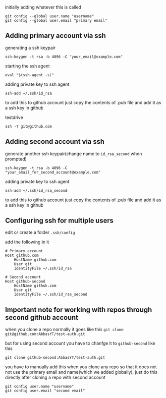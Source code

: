 initially adding whatever this is called 
~~~
git config --global user.name "username"
git config --global user.email "primary email"  
~~~

## Adding primary account via ssh 
generating a ssh keypair
~~~
ssh-keygen -t rsa -b 4096 -C "your_email@example.com"
~~~

starting the ssh agent
~~~
eval "$(ssh-agent -s)"
~~~

adding private key to ssh agent
~~~
ssh-add ~/.ssh/id_rsa
~~~

to add this to github account just copy the contents of .pub file and add it as a ssh key in github 

testdrive
~~~
ssh -T git@github.com
~~~

## Adding second account via ssh
generate another ssh keypair(change name to `id_rsa_second` when prompted)
~~~
ssh-keygen -t rsa -b 4096 -C "your_email_for_second_account@example.com"
~~~

adding private key to ssh agent
~~~
ssh-add ~/.ssh/id_rsa_second
~~~

to add this to github account just copy the contents of .pub file and add it as a ssh key in github 

## Configuring ssh for multiple users
edit or create a folder `.ssh/config`

add the following in it
~~~
# Primary account
Host github.com
    HostName github.com
    User git
    IdentityFile ~/.ssh/id_rsa

# Second account
Host github-second
    HostName github.com
    User git
    IdentityFile ~/.ssh/id_rsa_second
~~~


## **Important note** for working with repos through second github account

when you clone a repo normally it goes like this 
`git clone git@github.com:AbbasYT/test-auth.git`

but for using second account you have to chanfge it to `github-second` like this
~~~
git clone github-second:AbbasYT/test-auth.git
~~~


you have to manually add this when you clone any repo so that it does not not use the primary email and name(which we added globally), just do this directly after cloning a repo with second account
~~~
git config user.name "username"
git config user.email "second email"
~~~




